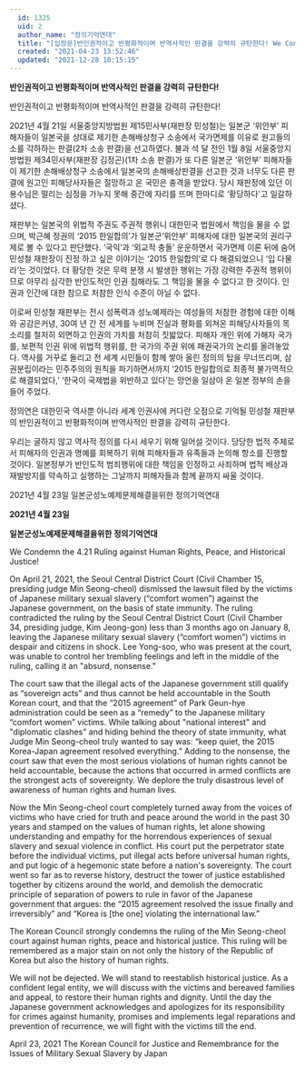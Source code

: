 ```yaml
---
  id: 1325
  uid: 2
  author_name: "정의기억연대"
  title: "[입장문]반인권적이고 반평화적이며 반역사적인 판결을 강력히 규탄한다! We Condemn the 4.21 Ruling against Human Rights, Peace, and Historical Justice!"
  created: "2021-04-23 13:52:46"
  updated: "2021-12-28 10:15:15"
---
```

**반인권적이고 반평화적이며 반역사적인 판결을 강력히 규탄한다!**

반인권적이고 반평화적이며 반역사적인 판결을 강력히 규탄한다!

2021년 4월 21일 서울중앙지방법원 제15민사부(재판장 민성철)는 일본군 ‘위안부’ 피해자들이 일본국을 상대로 제기한 손해배상청구 소송에서 국가면제를 이유로 원고들의 소를 각하하는 판결(2차 소송 판결)을 선고하였다. 불과 석 달 전인 1월 8일 서울중앙지방법원 제34민사부(재판장 김정곤)(1차 소송 판결)가 또 다른 일본군 ‘위안부’ 피해자들이 제기한 손해배상청구 소송에서 일본국의 손해배상판결을 선고한 것과 너무도 다른 판결에 원고인 피해당사자들은 절망하고 온 국민은 충격을 받았다. 당시 재판정에 있던 이용수님은 떨리는 심정을 가누지 못해 중간에 자리를 뜨며 한마디로 ‘황당하다'고 일갈하셨다. 

재판부는 일본국의 위법적 주권도 주권적 행위니 대한민국 법원에서 책임을 물을 수 없으며, 박근혜 정권의 ‘2015 한일합의’가 일본군‘위안부’ 피해자에 대한 일본국의 권리구제로 볼 수 있다고 판단했다. ‘국익’과 ‘외교적 충돌’ 운운하면서 국가면제 이론 뒤에 숨어 민성철 재판장이 진정 하고 싶은 이야기는 ‘2015 한일합의’로 다 해결되었으니 ‘입 다물라’는 것이었다. 더 황당한 것은 무력 분쟁 시 발생한 행위는 가장 강력한 주권적 행위이므로 아무리 심각한 반인도적인 인권 침해라도 그 책임을 물을 수 없다고 한 것이다. 인권과 인간에 대한 참으로 처참한 인식 수준이 아닐 수 없다. 

이로써 민성철 재판부는 전시 성폭력과 성노예제라는 여성들의 처참한 경험에 대한 이해와 공감은커녕, 30여 년 간 전 세계를 누비며 진실과 평화를 외쳐온 피해당사자들의 목소리를 철저히 외면하고 인권의 가치를 처참히 짓밟았다. 피해자 개인 위에 가해자 국가를, 보편적 인권 위에 위법적 행위를, 한 국가의 주권 위에 패권국가의 논리를 올려놓았다. 역사를 거꾸로 돌리고 전 세계 시민들이 함께 쌓아 올린 정의의 탑을 무너뜨리며, 삼권분립이라는 민주주의의 원칙을 파기하면서까지 ‘2015 한일합의로 최종적 불가역적으로 해결되었다,’ ‘한국이 국제법을 위반하고 있다’는 망언을 일삼아 온 일본 정부의 손을 들어 주었다. 

정의연은 대한민국 역사뿐 아니라 세계 인권사에 커다란 오점으로 기억될 민성철 재판부의 반인권적이고 반평화적이며 반역사적인 판결을 강력히 규탄한다.

우리는 굴하지 않고 역사적 정의를 다시 세우기 위해 일어설 것이다. 당당한 법적 주체로서 피해자의 인권과 명예를 회복하기 위해 피해자들과 유족들과 논의해 항소를 진행할 것이다. 일본정부가 반인도적 범죄행위에 대한 책임을 인정하고 사죄하며 법적 배상과 재발방지를 약속하고 실행하는 그날까지 피해자들과 함께 끝까지 싸울 것이다. 

2021년 4월 23일
일본군성노예제문제해결을위한 정의기억연대

**2021년 4월 23일**

**일본군성노예제문제해결을위한 정의기억연대**

We Condemn the 4.21 Ruling against Human Rights, Peace, and Historical Justice!

On April 21, 2021, the Seoul Central District Court (Civil Chamber 15, presiding judge Min Seong-cheol) dismissed the lawsuit filed by the victims of Japanese military sexual slavery (“comfort women”) against the Japanese government, on the basis of state immunity. The ruling contradicted the ruling by the Seoul Central District Court (Civil Chamber 34, presiding judge, Kim Jeong-gon) less than 3 months ago on January 8, leaving the Japanese military sexual slavery (“comfort women”) victims in despair and citizens in shock. Lee Yong-soo, who was present at the court, was unable to control her trembling feelings and left in the middle of the ruling, calling it an "absurd, nonsense."

The court saw that the illegal acts of the Japanese government still qualify as “sovereign acts” and thus cannot be held accountable in the South Korean court, and that the “2015 agreement” of Park Geun-hye administration could be seen as a “remedy” to the Japanese military “comfort women” victims. While talking about "national interest" and "diplomatic clashes" and hiding behind the theory of state immunity, what Judge Min Seong-cheol truly wanted to say was: “keep quiet, the 2015 Korea-Japan agreement resolved everything.” Adding to the nonsense, the court saw that even the most serious violations of human rights cannot be held accountable, because the actions that occurred in armed conflicts are the strongest acts of sovereignty. We deplore the truly disastrous level of awareness of human rights and human lives.

Now the Min Seong-cheol court completely turned away from the voices of victims who have cried for truth and peace around the world in the past 30 years and stamped on the values of human rights, let alone showing understanding and empathy for the horrendous experiences of sexual slavery and sexual violence in conflict. His court put the perpetrator state before the individual victims, put illegal acts before universal human rights, and put logic of a hegemonic state before a nation's sovereignty. The court went so far as to reverse history, destruct the tower of justice established together by citizens around the world, and demolish the democratic principle of separation of powers to rule in favor of the Japanese government that argues: the “2015 agreement resolved the issue finally and irreversibly” and “Korea is \[the one\] violating the international law.”

The Korean Council strongly condemns the ruling of the Min Seong-cheol court against human rights, peace and historical justice. This ruling will be remembered as a major stain on not only the history of the Republic of Korea but also the history of human rights.

We will not be dejected. We will stand to reestablish historical justice. As a confident legal entity, we will discuss with the victims and bereaved families and appeal, to restore their human rights and dignity. Until the day the Japanese government acknowledges and apologizes for its responsibility for crimes against humanity, promises and implements legal reparations and prevention of recurrence, we will fight with the victims till the end. 

April 23, 2021
The Korean Council for Justice and Remembrance for the Issues of Military Sexual Slavery by Japan